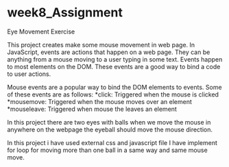 # week8_Assignment
Eye Movement Exercise

This project creates make some mouse movement in web page.
In JavaScript, events are actions that happen on a web page.
They can be anything from a mouse moving to a user typing in some text. 
Events happen to most elements on the DOM. These events are a good way to bind a code to user actions. 

Mouse events are a popular way to bind the DOM elements to events. Some of these events are as follows:
*click: Triggered when the mouse is clicked
*mousemove: Triggered when the mouse moves over an element
*mouseleave: Triggered when mouse the leaves an element

In this project there are two eyes with balls when we move the mouse in anywhere on the webpage the eyeball should move the mouse direction.

In this project i have used external css and javascript file 
I have implement  for loop for moving more than one ball in a same way and same mouse move.
